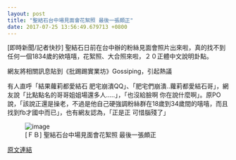 ```yaml
---
layout: post
title: "聖結石台中場見面會花絮照 最後一張頗正"
date: 2017-07-25 13:56:49.679713 +0800
---
```


[即時新聞/記者快抄] 聖結石日前在台中辦的粉絲見面會照片出來啦，真的找不到任何一個1834歲的欸嘻嘻，花絮照、大合照來啦，２０正體中文說明卦點。

網友將相關訊息貼到《批踢踢實業坊》Gossiping，引起熱議

有人直呼「結果蘿莉都愛結石 肥宅崩潰QQ」、「肥宅們崩潰..蘿莉都愛結石哥」，網友說「比點點名的哥哥姐姐場還多人.....」，「也沒給臉啊 你在說什麼啊」。原PO說，「該說正還是操老，不過是他自己硬強調粉絲群在18歲到34歲間的嘻嘻，而且找到fb才國中而已」，也有網友認為，「正是正 可惜腦殘了」

<figure>
<img src="http://i.imgur.com/xcmotRi.jpg" alt="image">
<figcaption>
[ＦＢ] 聖結石台中場見面會花絮照 最後一張頗正
</figcaption>
</figure>

<a href = "https://www.ptt.cc/bbs/Gossiping/M.1500893547.A.1CD.html">原文連結</a>

